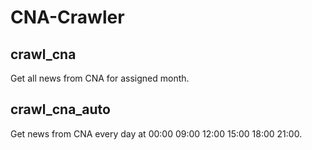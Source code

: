 # CNA-Crawler

## crawl_cna
Get all news from CNA for assigned month.

## crawl_cna_auto
Get news from CNA every day at 
00:00
09:00
12:00
15:00
18:00
21:00.
